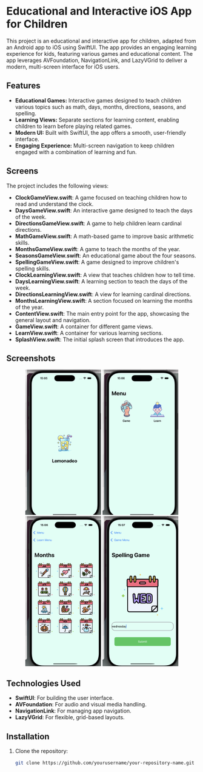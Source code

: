 # Educational and Interactive iOS App for Children

This project is an educational and interactive app for children, adapted from an Android app to iOS using SwiftUI. The app provides an engaging learning experience for kids, featuring various games and educational content. The app leverages AVFoundation, NavigationLink, and LazyVGrid to deliver a modern, multi-screen interface for iOS users.

## Features

- **Educational Games:** Interactive games designed to teach children various topics such as math, days, months, directions, seasons, and spelling.
- **Learning Views:** Separate sections for learning content, enabling children to learn before playing related games.
- **Modern UI:** Built with SwiftUI, the app offers a smooth, user-friendly interface.
- **Engaging Experience:** Multi-screen navigation to keep children engaged with a combination of learning and fun.

## Screens

The project includes the following views:

- **ClockGameView.swift**: A game focused on teaching children how to read and understand the clock.
- **DaysGameView.swift**: An interactive game designed to teach the days of the week.
- **DirectionsGameView.swift**: A game to help children learn cardinal directions.
- **MathGameView.swift**: A math-based game to improve basic arithmetic skills.
- **MonthsGameView.swift**: A game to teach the months of the year.
- **SeasonsGameView.swift**: An educational game about the four seasons.
- **SpellingGameView.swift**: A game designed to improve children's spelling skills.
- **ClockLearningView.swift**: A view that teaches children how to tell time.
- **DaysLearningView.swift**: A learning section to teach the days of the week.
- **DirectionsLearningView.swift**: A view for learning cardinal directions.
- **MonthsLearningView.swift**: A section focused on learning the months of the year.
- **ContentView.swift**: The main entry point for the app, showcasing the general layout and navigation.
- **GameView.swift**: A container for different game views.
- **LearnView.swift**: A container for various learning sections.
- **SplashView.swift**: The initial splash screen that introduces the app.



## Screenshots

<p align="center">
   <img src="app%20screenshots/SplashView.png" width="200" />
  <img src="app%20screenshots/ContentView.png" width="200" />
  <img src="app%20screenshots/MonthsLearningView.png" width="200" />
  <img src="app%20screenshots/SpellingGameView.png" width="200" />
 
</p>






## Technologies Used

- **SwiftUI**: For building the user interface.
- **AVFoundation**: For audio and visual media handling.
- **NavigationLink**: For managing app navigation.
- **LazyVGrid**: For flexible, grid-based layouts.

 

## Installation

1. Clone the repository:
   ```bash
   git clone https://github.com/yourusername/your-repository-name.git

 
 
